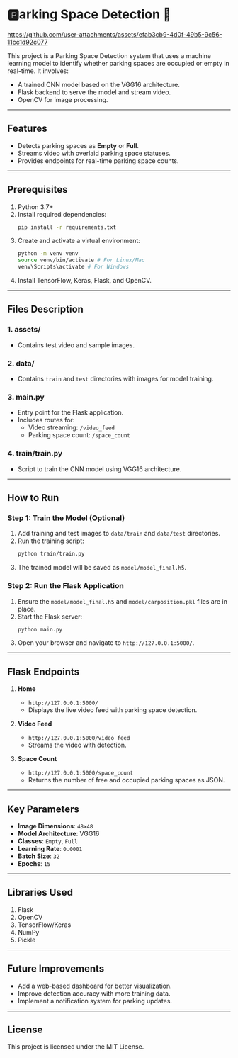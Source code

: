 # 🅿️arking Space Detection 🚗

https://github.com/user-attachments/assets/efab3cb9-4d0f-49b5-9c56-11cc1d92c077

This project is a Parking Space Detection system that uses a machine learning model to identify whether parking spaces are occupied or empty in real-time. It involves:
- A trained CNN model based on the VGG16 architecture.
- Flask backend to serve the model and stream video.
- OpenCV for image processing.

---

## Features
- Detects parking spaces as **Empty** or **Full**.
- Streams video with overlaid parking space statuses.
- Provides endpoints for real-time parking space counts.

---

## Prerequisites
1. Python 3.7+
2. Install required dependencies:
   ```bash
   pip install -r requirements.txt
   ```
3. Create and activate a virtual environment:
   ```bash
   python -m venv venv
   source venv/bin/activate # For Linux/Mac
   venv\Scripts\activate # For Windows
   ```
4. Install TensorFlow, Keras, Flask, and OpenCV.

---

## Files Description

### 1. **assets/**
- Contains test video and sample images.

### 2. **data/**
- Contains `train` and `test` directories with images for model training.

### 3. **main.py**
- Entry point for the Flask application.
- Includes routes for:
  - Video streaming: `/video_feed`
  - Parking space count: `/space_count`

### 4. **train/train.py**
- Script to train the CNN model using VGG16 architecture.

---

## How to Run

### Step 1: Train the Model (Optional)
1. Add training and test images to `data/train` and `data/test` directories.
2. Run the training script:
   ```bash
   python train/train.py
   ```
3. The trained model will be saved as `model/model_final.h5`.

### Step 2: Run the Flask Application
1. Ensure the `model/model_final.h5` and `model/carposition.pkl` files are in place.
2. Start the Flask server:
   ```bash
   python main.py
   ```
3. Open your browser and navigate to `http://127.0.0.1:5000/`.

---

## Flask Endpoints
1. **Home**
   - `http://127.0.0.1:5000/`
   - Displays the live video feed with parking space detection.

2. **Video Feed**
   - `http://127.0.0.1:5000/video_feed`
   - Streams the video with detection.

3. **Space Count**
   - `http://127.0.0.1:5000/space_count`
   - Returns the number of free and occupied parking spaces as JSON.

---

## Key Parameters
- **Image Dimensions**: `48x48`
- **Model Architecture**: VGG16
- **Classes**: `Empty`, `Full`
- **Learning Rate**: `0.0001`
- **Batch Size**: `32`
- **Epochs**: `15`

---

## Libraries Used
1. Flask
2. OpenCV
3. TensorFlow/Keras
4. NumPy
5. Pickle

---

## Future Improvements
- Add a web-based dashboard for better visualization.
- Improve detection accuracy with more training data.
- Implement a notification system for parking updates.

---

## License
This project is licensed under the MIT License.
